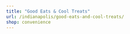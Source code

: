 ```yaml
---
title: "Good Eats & Cool Treats"
url: /indianapolis/good-eats-and-cool-treats/
shop: convenience
---
```

